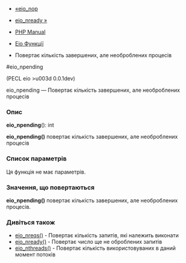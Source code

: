 - [«eio_nop](function.eio-nop.md)
- [eio_nready »](function.eio-nready.md)

- [PHP Manual](index.md)
- [Eio Функції](ref.eio.md)
- Повертає кількість завершених, але необроблених процесів

#eio_npending

(PECL eio \>u003d 0.0.1dev)

eio_npending — Повертає кількість завершених, але необроблених процесів

### Опис

**eio_npending**(): int

**eio_npending()** повертає кількість завершених, але необроблених
процесів

### Список параметрів

Ця функція не має параметрів.

### Значення, що повертаються

**eio_npending()** повертає кількість завершених, але необроблених
процесів.

### Дивіться також

- [eio_nreqs()](function.eio-nreqs.md) - Повертає кількість запитів,
які належить виконати
- [eio_nready()](function.eio-nready.md) - Повертає число ще не
оброблених запитів
- [eio_nthreads()](function.eio-nthreads.md) - Повертає кількість
використовуваних в даний момент потоків
